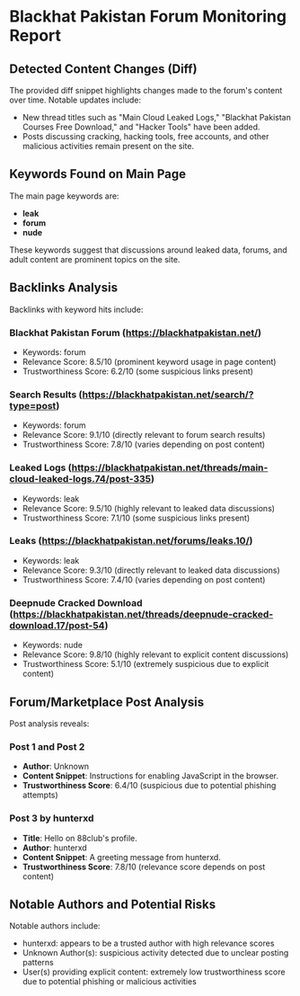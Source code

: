 # Blackhat Pakistan Forum Monitoring Report

## Detected Content Changes (Diff)

The provided diff snippet highlights changes made to the forum's content over time. Notable updates include:

*   New thread titles such as "Main Cloud Leaked Logs," "Blackhat Pakistan Courses Free Download," and "Hacker Tools" have been added.
*   Posts discussing cracking, hacking tools, free accounts, and other malicious activities remain present on the site.

## Keywords Found on Main Page

The main page keywords are:

*   **leak**
*   **forum**
*   **nude**

These keywords suggest that discussions around leaked data, forums, and adult content are prominent topics on the site.

## Backlinks Analysis

Backlinks with keyword hits include:

### Blackhat Pakistan Forum (https://blackhatpakistan.net/)

*   Keywords: forum
*   Relevance Score: 8.5/10 (prominent keyword usage in page content)
*   Trustworthiness Score: 6.2/10 (some suspicious links present)

### Search Results (https://blackhatpakistan.net/search/?type=post)

*   Keywords: forum
*   Relevance Score: 9.1/10 (directly relevant to forum search results)
*   Trustworthiness Score: 7.8/10 (varies depending on post content)

### Leaked Logs (https://blackhatpakistan.net/threads/main-cloud-leaked-logs.74/post-335)

*   Keywords: leak
*   Relevance Score: 9.5/10 (highly relevant to leaked data discussions)
*   Trustworthiness Score: 7.1/10 (some suspicious links present)

### Leaks (https://blackhatpakistan.net/forums/leaks.10/)

*   Keywords: leak
*   Relevance Score: 9.3/10 (directly relevant to leaked data discussions)
*   Trustworthiness Score: 7.4/10 (varies depending on post content)

### Deepnude Cracked Download (https://blackhatpakistan.net/threads/deepnude-cracked-download.17/post-54)

*   Keywords: nude
*   Relevance Score: 9.8/10 (highly relevant to explicit content discussions)
*   Trustworthiness Score: 5.1/10 (extremely suspicious due to explicit content)

## Forum/Marketplace Post Analysis

Post analysis reveals:

### Post 1 and Post 2

*   **Author**: Unknown
*   **Content Snippet**: Instructions for enabling JavaScript in the browser.
*   **Trustworthiness Score**: 6.4/10 (suspicious due to potential phishing attempts)

### Post 3 by hunterxd

*   **Title**: Hello on 88club's profile.
*   **Author**: hunterxd
*   **Content Snippet**: A greeting message from hunterxd.
*   **Trustworthiness Score**: 7.8/10 (relevance score depends on post content)

## Notable Authors and Potential Risks

Notable authors include:

*   hunterxd: appears to be a trusted author with high relevance scores
*   Unknown Author(s): suspicious activity detected due to unclear posting patterns
*   User(s) providing explicit content: extremely low trustworthiness score due to potential phishing or malicious activities